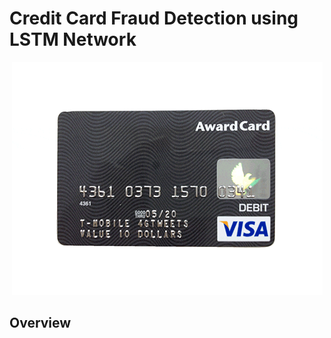 # Credit Card Fraud Detection using LSTM Network

<p align="center">
  <img src="../metadata/gif/creditcard.gif">
</p>

## Overview 